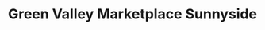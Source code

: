 ---
title: "Green Valley Marketplace Sunnyside"
url: /sunnyside/green-valley-marketplace-sunnyside/
shop: supermarket
---